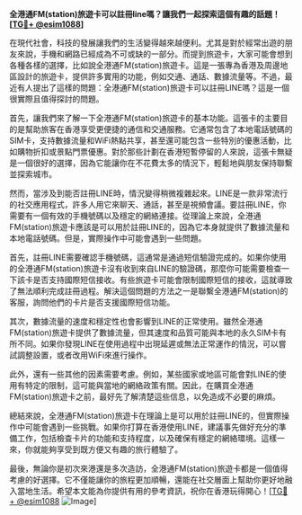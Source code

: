 **全港通FM(station)旅遊卡可以註冊line嗎？讓我們一起探索這個有趣的話題！[[TG💪+ @esim1088](https://t.me/s/esim1088)]**

在現代社會，科技的發展讓我們的生活變得越來越便利。尤其是對於經常出遊的朋友來說，手機和網路已經成為不可或缺的一部分。而提到旅遊卡，大家可能會想到各種各樣的選擇，比如說全港通FM(station)旅遊卡。這是一張專為香港及周邊地區設計的旅遊卡，提供許多實用的功能，例如交通、通話、數據流量等。不過，最近有人提出了這樣的問題：全港通FM(station)旅遊卡可以註冊LINE嗎？這是一個很實際且值得探討的問題。

首先，讓我們來了解一下全港通FM(station)旅遊卡的基本功能。這張卡的主要目的是幫助旅客在香港享受更便捷的通信和交通服務。它通常包含了本地電話號碼的SIM卡，支持數據流量和WiFi熱點共享，甚至還可能包含一些特別的優惠活動，比如購物折扣或景點門票優惠。對於那些計劃在香港短暫停留的人來說，這張卡無疑是一個很好的選擇，因為它能讓你在不花費太多的情況下，輕鬆地與朋友保持聯繫並探索城市。

然而，當涉及到能否註冊LINE時，情況變得稍微複雜起來。LINE是一款非常流行的社交應用程式，許多人用它來聊天、通話，甚至是視頻會議。要註冊LINE，你需要有一個有效的手機號碼以及穩定的網絡連接。從理論上來說，全港通FM(station)旅遊卡應該是可以用於註冊LINE的，因為它本身就提供了數據流量和本地電話號碼。但是，實際操作中可能會遇到一些問題。

首先，註冊LINE需要確認手機號碼，這通常是通過短信驗證完成的。如果你使用的全港通FM(station)旅遊卡沒有收到來自LINE的驗證碼，那麼你可能需要檢查一下該卡是否支持國際短信接收。有些旅遊卡可能會限制國際短信的接收，這就導致了無法順利完成註冊過程。解決這個問題的方法之一是聯繫全港通FM(station)的客服，詢問他們的卡片是否支援國際短信功能。

其次，數據流量的速度和穩定性也會影響到LINE的正常使用。雖然全港通FM(station)旅遊卡提供了數據流量，但其速度和品質可能與本地的永久SIM卡有所不同。如果你發現LINE在使用過程中出現延遲或無法正常運作的情況，可以嘗試調整設置，或者改用WiFi來進行操作。

此外，還有一些其他的因素需要考慮。例如，某些國家或地區可能會對LINE的使用有特定的限制，這可能與當地的網絡政策有關。因此，在購買全港通FM(station)旅遊卡之前，最好先了解清楚這些信息，以免造成不必要的麻煩。

總結來說，全港通FM(station)旅遊卡在理論上是可以用於註冊LINE的，但實際操作中可能會遇到一些挑戰。如果你打算在香港使用LINE，建議事先做好充分的準備工作，包括檢查卡片的功能和支持程度，以及確保有穩定的網絡環境。這樣一來，你就能夠享受到既方便又有趣的旅行體驗了。

最後，無論你是初次來港還是多次造訪，全港通FM(station)旅遊卡都是一個值得考慮的好選擇。它不僅能讓你的旅程更加順暢，還能在社交層面上幫助你更好地融入當地生活。希望本文能為你提供有用的參考資訊，祝你在香港玩得開心！[[TG💪+ @esim1088](https://t.me/s/esim1088) ![Image](https://i.postimg.cc/4NQfJmqS/Snipaste-2025-05-13-00-14-12.png)]